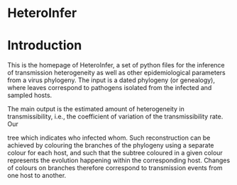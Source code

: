 # HeteroInfer
# Introduction
This is the homepage of HeteroInfer, a set of python files for the inference of transmission heterogeneity as well as other epidemiological parameters from a virus phylogeny. The input is a dated phylogeny (or genealogy), where leaves correspond to pathogens isolated from the infected and sampled hosts. 

The main output is the estimated amount of heterogeneity in transmissibility, i.e., the coefficient of variation of the transmissibility rate. Our 

tree which indicates who infected whom. Such reconstruction can be achieved by colouring the branches of the phylogeny using a separate colour for each host, and such that the subtree coloured in a given colour represents the evolution happening within the corresponding host. Changes of colours on branches therefore correspond to transmission events from one host to another.
